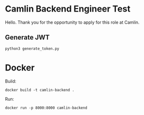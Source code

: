 # Camlin Backend Engineer Test

Hello. Thank you for the opportunity to apply for this role at Camlin.





## Generate JWT 

```
python3 generate_token.py
```







# Docker

Build:
```
docker build -t camlin-backend .
```


Run:
```
docker run -p 8000:8000 camlin-backend
```